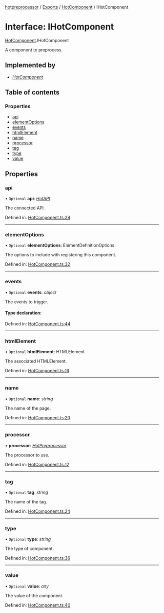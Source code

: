 [hotpreprocessor](../README.md) / [Exports](../modules.md) / [HotComponent](../modules/hotcomponent.md) / IHotComponent

# Interface: IHotComponent

[HotComponent](../modules/hotcomponent.md).IHotComponent

A component to preprocess.

## Implemented by

* [*HotComponent*](../classes/hotcomponent.hotcomponent-1.md)

## Table of contents

### Properties

- [api](hotcomponent.ihotcomponent.md#api)
- [elementOptions](hotcomponent.ihotcomponent.md#elementoptions)
- [events](hotcomponent.ihotcomponent.md#events)
- [htmlElement](hotcomponent.ihotcomponent.md#htmlelement)
- [name](hotcomponent.ihotcomponent.md#name)
- [processor](hotcomponent.ihotcomponent.md#processor)
- [tag](hotcomponent.ihotcomponent.md#tag)
- [type](hotcomponent.ihotcomponent.md#type)
- [value](hotcomponent.ihotcomponent.md#value)

## Properties

### api

• `Optional` **api**: [*HotAPI*](../classes/hotapi.hotapi-1.md)

The connected API.

Defined in: [HotComponent.ts:28](https://github.com/OurFreeLight/HotPreprocessor/blob/2227d35/src/HotComponent.ts#L28)

___

### elementOptions

• `Optional` **elementOptions**: ElementDefinitionOptions

The options to include with registering this component.

Defined in: [HotComponent.ts:32](https://github.com/OurFreeLight/HotPreprocessor/blob/2227d35/src/HotComponent.ts#L32)

___

### events

• `Optional` **events**: *object*

The events to trigger.

#### Type declaration:

Defined in: [HotComponent.ts:44](https://github.com/OurFreeLight/HotPreprocessor/blob/2227d35/src/HotComponent.ts#L44)

___

### htmlElement

• `Optional` **htmlElement**: HTMLElement

The associated HTMLElement.

Defined in: [HotComponent.ts:16](https://github.com/OurFreeLight/HotPreprocessor/blob/2227d35/src/HotComponent.ts#L16)

___

### name

• `Optional` **name**: *string*

The name of the page.

Defined in: [HotComponent.ts:20](https://github.com/OurFreeLight/HotPreprocessor/blob/2227d35/src/HotComponent.ts#L20)

___

### processor

• **processor**: [*HotPreprocessor*](../classes/hotpreprocessor.hotpreprocessor-1.md)

The processor to use.

Defined in: [HotComponent.ts:12](https://github.com/OurFreeLight/HotPreprocessor/blob/2227d35/src/HotComponent.ts#L12)

___

### tag

• `Optional` **tag**: *string*

The name of the tag.

Defined in: [HotComponent.ts:24](https://github.com/OurFreeLight/HotPreprocessor/blob/2227d35/src/HotComponent.ts#L24)

___

### type

• `Optional` **type**: *string*

The type of component.

Defined in: [HotComponent.ts:36](https://github.com/OurFreeLight/HotPreprocessor/blob/2227d35/src/HotComponent.ts#L36)

___

### value

• `Optional` **value**: *any*

The value of the component.

Defined in: [HotComponent.ts:40](https://github.com/OurFreeLight/HotPreprocessor/blob/2227d35/src/HotComponent.ts#L40)
